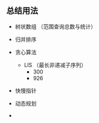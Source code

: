 
## 总结用法


- 树状数组 （范围查询总数与统计）
- 归并排序
- 贪心算法
    - LIS （最长非递减子序列）
        - 300
        - 926
    
- 快慢指针
- 动态规划
- 